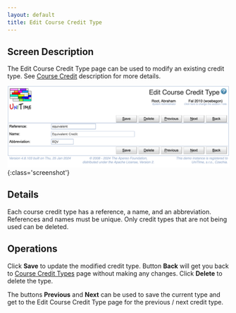 ```yaml
---
layout: default
title: Edit Course Credit Type
---
```



## Screen Description


 The Edit Course Credit Type page can be used to modify an existing credit type. See [Course Credit](course-credit) description for more details.

![Edit Course Credit Type](images/edit-course-credit-type.png){:class='screenshot'}

## Details


 Each course credit type has a reference, a name, and an abbreviation. References and names must be unique. Only credit types that are not being used can be deleted.

## Operations


 Click **Save** to update the modified credit type. Button **Back** will get you back to [Course Credit Types](course-credit-types) page without making any changes. Click **Delete** to delete the type.


 The buttons **Previous** and **Next** can be used to save the current type and get to the Edit Course Credit Type page for the previous / next credit type.



